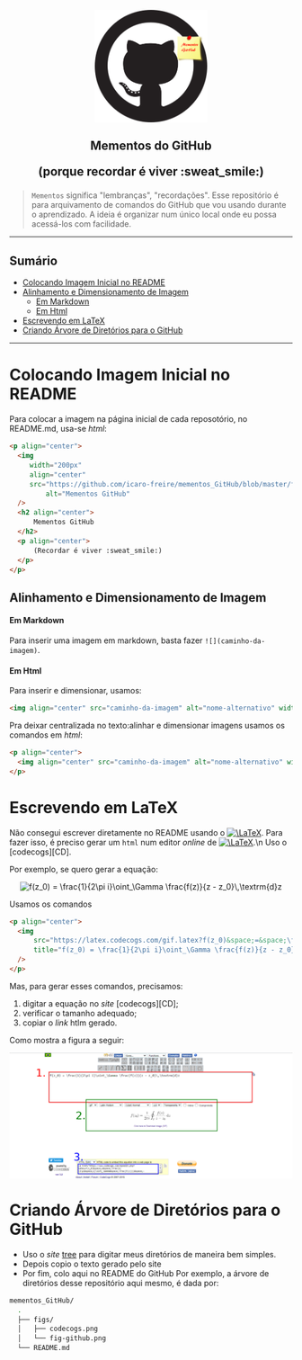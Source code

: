 <p align="center">
  <img
     width="200px"
     align="center"
     src="https://github.com/icaro-freire/mementos_GitHub/blob/master/figs/fig-github.png"
         alt="Mementos GitHub" 
  />
  <h2 align="center">
      Mementos do GitHub
         <p align="center">
             (porque recordar é viver :sweat_smile:)
         </p>
  </h2>
</p>

> `Mementos` significa "lembranças", "recordações". Esse repositório é para arquivamento de comandos do GitHub que vou usando durante o aprendizado. A ideia é organizar num único local onde eu possa acessá-los com facilidade.
---
Sumário
-------------------
<!--ts-->
   * [Colocando Imagem Inicial no README](#colocando-imagem-inicial-no-readme)
   * [Alinhamento e Dimensionamento de Imagem](#alinhamento-e-dimensionamento-de-imagem)
       - [Em Markdown](#em-markdown)
       - [Em Html](#em-html)
   * [Escrevendo em LaTeX](#escrevendo-em-latex)
   * [Criando Árvore de Diretórios para o GitHub](#criando-árvore-de-diretórios-para-o-github)
<!--te-->
---

# Colocando Imagem Inicial no README

Para colocar a imagem na página inicial de cada reposotório, no README.md, usa-se _html_:

```html
<p align="center">
  <img
     width="200px"
     align="center"
     src="https://github.com/icaro-freire/mementos_GitHub/blob/master/figs/fig-github.png"
         alt="Mementos GitHub" 
  />
  <h2 align="center">
      Mementos GitHub
  </h2>
  <p align="center">
      (Recordar é viver :sweat_smile:)
  </p>
</p>
```
## Alinhamento e Dimensionamento de Imagem
#### Em Markdown
Para inserir uma imagem em markdown, basta fazer `![](caminho-da-imagem)`.
#### Em Html
Para inserir e dimensionar, usamos:
```html
<img align="center" src="caminho-da-imagem" alt="nome-alternativo" width="n"/>
```
Pra deixar centralizada no texto:alinhar e dimensionar imagens usamos os comandos em _html_:
```html
<p align="center">
  <img align="center" src="caminho-da-imagem" alt="nome-alternativo" width="n"/>
</p>
```

# Escrevendo em LaTeX

Não consegui escrever diretamente no README usando o <a href="https://www.codecogs.com/eqnedit.php?latex=\LaTeX" target="_blank"><img src="https://latex.codecogs.com/svg.latex?\LaTeX" title="\LaTeX" /></a>.
Para fazer isso, é preciso gerar um `html` num editor _online_ de <a href="https://www.codecogs.com/eqnedit.php?latex=\LaTeX" target="_blank"><img src="https://latex.codecogs.com/gif.latex?\LaTeX" title="\LaTeX" /></a>.\n
Uso o [codecogs][CD].

Por exemplo, se quero gerar a equação:

<p align="center">
  <img 
      src="https://latex.codecogs.com/gif.latex?f(z_0)&space;=&space;\frac{1}{2\pi&space;i}\oint_\Gamma&space;\frac{f(z)}{z&space;-&space;z_0}\,\textrm{d}z"
      title="f(z_0) = \frac{1}{2\pi i}\oint_\Gamma \frac{f(z)}{z - z_0}\,\textrm{d}z"
  />
</p>

Usamos os comandos

```html
<p align="center">
  <img 
      src="https://latex.codecogs.com/gif.latex?f(z_0)&space;=&space;\frac{1}{2\pi&space;i}\oint_\Gamma&space;\frac{f(z)}{z&space;-&space;z_0}\,\textrm{d}z"
      title="f(z_0) = \frac{1}{2\pi i}\oint_\Gamma \frac{f(z)}{z - z_0}\,\textrm{d}z"
  />
</p>
```
Mas, para gerar esses comandos, precisamos:
1. digitar a equação no _site_ [codecogs][CD];
2. verificar o tamanho adequado;
3. copiar o _link_ htlm gerado.

Como mostra a figura a seguir:

<p align="center">
  <img align="center" src="https://github.com/icaro-freire/mementos_GitHub/blob/master/figs/codecogs.png" alt="figura" width="700"/>
</p>

# Criando Árvore de Diretórios para o GitHub
- Uso o _site_ [tree](https://tree.nathanfriend.io/) para digitar meus diretórios de maneira bem simples.
- Depois copio o texto gerado pelo site
- Por fim, colo aqui no README do GitHub
Por exemplo, a árvore de diretórios desse repositório aqui mesmo, é dada por:

```bash
mementos_GitHub/
  .
  ├── figs/
  │   ├── codecogs.png
  │   └── fig-github.png
  └── README.md
```


